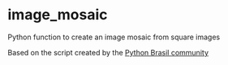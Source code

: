 # image_mosaic
Python function to create an image mosaic from square images

Based on the script created by the [Python Brasil community](https://rgth.co/pt-br/blog/criando-a-foto-oficial-da-python-brasil-2020/)
